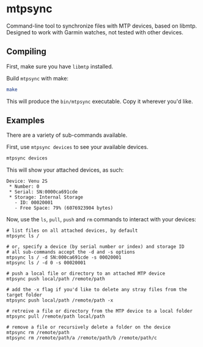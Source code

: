 # mtpsync

Command-line tool to synchronize files with MTP devices, based on libmtp.
Designed to work with Garmin watches, not tested with other devices.

## Compiling

First, make sure you have `libmtp` installed.

Build `mtpsync` with make:

```sh
make
```

This will produce the `bin/mtpsync` executable. Copy it wherever you'd like.

## Examples

There are a variety of sub-commands available.

First, use `mtpsync devices` to see your available devices.

```sh
mtpsync devices
```

This will show your attached devices, as such:

```
Device: Venu 2S
 * Number: 0
 * Serial: SN:0000ca691cde
 * Storage: Internal Storage
   - ID: 00020001
   - Free Space: 79% (6076923904 bytes)
```

Now, use the `ls`, `pull`, `push` and `rm` commands to interact with your devices:

```
# list files on all attached devices, by default
mtpsync ls /

# or, specify a device (by serial number or index) and storage ID
# all sub-commands accept the -d and -s options
mtpsync ls / -d SN:000ca691cde -s 00020001
mtpsync ls / -d 0 -s 00020001

# push a local file or directory to an attached MTP device
mtpsync push local/path /remote/path

# add the -x flag if you'd like to delete any stray files from the target folder
mtpsync push local/path /remote/path -x

# retreive a file or directory from the MTP device to a local folder
mtpsync pull /remote/path local/path

# remove a file or recursively delete a folder on the device
mtpsync rm /remote/path
mtpsync rm /remote/path/a /remote/path/b /remote/path/c
```
